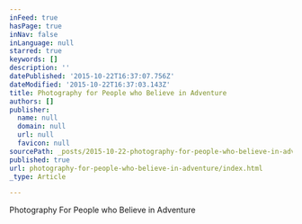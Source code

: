 ```yaml
---
inFeed: true
hasPage: true
inNav: false
inLanguage: null
starred: true
keywords: []
description: ''
datePublished: '2015-10-22T16:37:07.756Z'
dateModified: '2015-10-22T16:37:03.143Z'
title: Photography for People who Believe in Adventure
authors: []
publisher:
  name: null
  domain: null
  url: null
  favicon: null
sourcePath: _posts/2015-10-22-photography-for-people-who-believe-in-adventure.md
published: true
url: photography-for-people-who-believe-in-adventure/index.html
_type: Article

---
```

Photography For People who Believe in Adventure